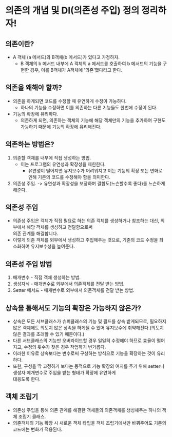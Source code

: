 # 의존의 개념 및 DI(의존성 주입) 정의 정리하자!

## 의존이란?
- A 객체 (a 메서드)와 B객체(b 메서드)가 있다고 가정하자.
    - B 객체의 b 메서드 내부에 A 객체의 a 메서드를 호출하여 b 메서드의 기능을 구현한 경우, 이를 B객체가 A객체에 '의존'했다라고 한다. 

## 의존을 왜해야 할까?
- 의존을 하게되면 코드를 수정할 때 유연하게 수정이 가능하다.
    - 하나의 기능을 수정하면 이를 의존하는 다른 기능들도 한번에 수정이 된다.
- 기능의 확장에 유리하다.
    - 의존하게 되면, 의존하는 객체의 기능에 해당 객체만의 기능을 추가하여 구현도 가능하기 때문에 기능의 확장에 유리해진다.

## 의존하는 방법은?
1. 의존할 객체를 내부에 직접 생성하는 방법.
    - 이는 프로그램의 유연성과 확장성을 제한한다.
        - 유연성이 떨어지면 유지보수가 어려워지고 이는 기능의 확장 또는 변화로 인해 기존의 코드를 수정해야 함을 의미한다.
2. 의존성 주입. -> 유연성과 확장성을 보장하며 결합도(느슨할수록 좋다)를 느슨하게 해준다.

## 의존성 주입
- 의존성 주입은 객체가 직접 필요로 하는 의존 객체를 생성하거나 참조하는 대신, 외부에서 해당 객체를 생성하고 전달함으로써  
  의존 관계를 해결합니다. 
- 이렇게 의존 객체를 외부에서 생성하고 주입해주는 것으로, 기존의 코드 수정을 최소화하여 유지보수성을 높여준다.

## 의존성 주입 방법
1. 매개변수 - 직접 객체 생성하는 방법.
2. 생성자식 - 매개변수로 외부에서 의존객체를 전달 받는 방법.
3. Setter 메서드 - 매개변수로 외부에서 의존객체를 전달 받는 방법.

## 상속을 통해서도 기능의 확장은 가능하지 않은가?
- 상속은 모든 서브클래스가 슈퍼클래스의 기능 및 필드를 상속 받게되므로, 필요하지 않은 객체에도 의도치 않은 상속을 하게될 수 있어
  유지보수에 취약해진다.(의도치 않은 결과를 초래할 수 있기 때문이다.)
- 다른 서브클래스의 기능만 오버라이드할 경우 일일히 수정해야 하므로 효율이 떨어지고, 수정의 횟수가 잦은 경우 작업하기 번거롭다.
- 이러한 이유로 상속보다는 변수로써 구성하는 방식으로 기능을 확장하는 것이 유리하다.
- 또한, 구성을 딱 고정하기 보다는 동적으로 기능 확장의 여지를 주기 위해 setter나 생성자 메개변수로 주입을 받는 형태가 확장에 유연하게  
  대응도록 한다.

## 객체 조립기
- 의존성 주입을 통해 의존 관계를 해결한 객체들의 의존객체를 생성헤주는 하나의 객체 조립기 클래스.
- 의존객체의 기능 확장 시 새로운 객체 타입을 객체 조립기에서만 바꿔주어도 기존의 코드에는 변화가 적용된다.